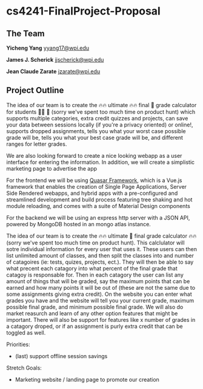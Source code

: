 # cs4241-FinalProject-Proposal

## The Team
**Yicheng Yang** yyang17@wpi.edu

**James J. Scherick** jjscherick@wpi.edu

**Jean Claude Zarate** jzarate@wpi.edu

## Project Outline
The idea of our team is to create the 🔥🔥 ultimate 🔥🔥 final 💪 grade calculator for students 👩‍🎓  🎉  (sorry we've spent too much time on product hunt) which supports multiple categories, extra credit quizzes and projects, can save your data between sessions locally (if you're a privacy oriented) or online!, supports dropped assignments, tells you what your worst case possible grade will be, tells you what your best case grade will be, and different ranges for letter grades.

We are also looking forward to create a nice looking webapp as a user interface for entering the information. In addition, we will create a simplistic marketing page to advertise the app

For the frontend we will be using [Quasar Framework](https://quasar.dev), which is a Vue.js framework that enables the creation of Single Page Applications, Server Side Rendered webapps, and hybrid apps with a pre-configured and streamlined development and build process featuring tree shaking and hot module reloading, and comes with a suite of Material Design components

For the backend we will be using an express http server with a JSON API, powered by MongoDB hosted in an mongo atlas instance.




The idea of our team is to create the 🔥🔥 ultimate 💪 final grade calculator 🔥🔥 (sorry we've spent too much time on product hunt). This calclulator will sotre individual information for every user that uses it. These users can then list unlimited amount of classes, and then split the classes into and number of catagoires (ie: tests, quizes, projects, ect.). They will then be able to say what precent each catagory into what percent of the final grade that catagoy is responsable for. Then in each catagory the user can list any amount of things that will be graded, say the maximum points that can be earned and how many points it will be out of (these are not the same due to some assignments giving extra credit). On the website you can enter what grades you have and the website will tell you your current grade, maximum possible final grade, and minimum possible final grade. We will also do market reasurch and learn of any other option features that might be important. There will also be support for features like x number of grades in a catagory droped, or if an assignment is purly extra credit that can be toggled as well.

Priorities:
  - (last) support offline session savings

Stretch Goals:
  - Marketing website / landing page to promote our creation
